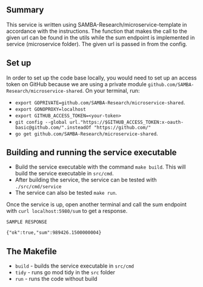 ## Summary
This service is written using SAMBA-Research/microservice-template in accordance with the instructions. 
The function that makes the call to the given url can be found in the utils while the sum endpoint is implemented in service (microservice folder). 
The given url is passed in from the config. 

## Set up
In order to set up the code base locally, you would need to set up an access token on GitHub because we are using a private module `github.com/SAMBA-Research/microservice-shared`. 
On your terminal, run:
- `export GOPRIVATE=github.com/SAMBA-Research/microservice-shared`.
- `export GONOPROXY=localhost`
- `export GITHUB_ACCESS_TOKEN=<your-token>`
- `git config --global url."https://$GITHUB_ACCESS_TOKEN:x-oauth-basic@github.com/".insteadOf "https://github.com/"`
- `go get github.com/SAMBA-Research/microservice-shared`.


## Building and running the service executable
- Build the service executable with the command `make build`. This will build the service executable in `src/cmd`.
- After building the service, the service can be tested with `./src/cmd/service`
- The service can also be tested `make run`.

Once the service is up, open another terminal and call the sum endpoint with `curl localhost:5980/sum` to get a response.
````
SAMPLE RESPONSE

{"ok":true,"sum":989426.1500000004}
````

## The Makefile
- `build` - builds the service executable in `src/cmd`
- `tidy` - runs go mod tidy in the `src` folder
- `run` - runs the code without build


